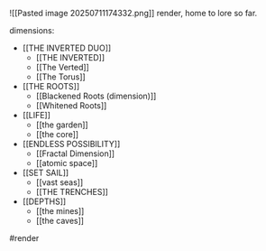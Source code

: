 ![[Pasted image 20250711174332.png]]
render, home to lore so far.

dimensions:
- [[THE INVERTED DUO]]
	- [[THE INVERTED]]
	- [[The Verted]]
	- [[The Torus]]
- [[THE ROOTS]]
	- [[Blackened Roots (dimension)]]
	- [[Whitened Roots]]
- [[LIFE]]
	- [[the garden]]
	- [[the core]]
- [[ENDLESS POSSIBILITY]]
	- [[Fractal Dimension]]
	- [[atomic space]]
- [[SET SAIL]]
	- [[vast seas]]
	- [[THE TRENCHES]]
- [[DEPTHS]]
	- [[the mines]]
	- [[the caves]]

#render 